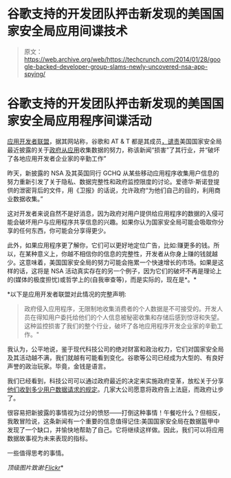 # 谷歌支持的开发团队抨击新发现的美国国家安全局应用间谍技术

> 原文：<https://web.archive.org/web/https://techcrunch.com/2014/01/28/google-backed-developer-group-slams-newly-uncovered-nsa-app-spying/>

# 谷歌支持的开发团队抨击新发现的美国国家安全局应用程序间谍活动

[应用开发者联盟](https://web.archive.org/web/20230130231555/http://appdevelopersalliance.tumblr.com/)，据其网站称，谷歌和 AT & T 都是其成员[，](https://web.archive.org/web/20230130231555/http://appdevelopersalliance.org/about/alliance-members)[谴责](https://web.archive.org/web/20230130231555/http://appdevelopersalliance.org/news/2014-1-27-GovernmentAppsSurveillanceUnacceptable)美国国家安全局最近披露的关于[政府从应用](https://web.archive.org/web/20230130231555/https://techcrunch.com/2014/01/27/nsa-may-want-mobile-data-including-info-from-angry-birds-and-maps/)收集数据的努力，称该新闻“损害”了其行业，并“破坏了各地应用开发者企业家的辛勤工作”

昨天，新披露的 NSA 及其英国同行 GCHQ 从某些移动应用程序收集用户信息的努力重新引发了关于隐私、数据完整性和政府监控限度的讨论。爱德华·斯诺登提供的泄密背后的文件，用《卫报》的话说，允许政府“为他们自己的目的，利用商业数据收集。”

这对开发者来说自然不是好消息，因为政府对用户提供给应用程序的数据的入侵可能会破坏用户与应用程序共享信息的兴趣。如果你认为国家安全局可能会吸取你分享的任何东西，你可能会分享得更少。

此外，如果应用程序更了解你，它们可以更好地定位广告，比如:赚更多的钱。所以，在某种意义上，你越不相信你的信息的完整性，开发者从你身上赚的钱就越少。这意味着，美国国家安全局的努力可能会拖累一个快速增长的市场。如果是这样的话，这将是 NSA 活动真实存在的另一个例子，因为它们的破坏不再是理论上的(媒体的极度担忧)或哲学上的(自我审查等)，而是实际的，现在是*。*

 *以下是应用开发者联盟对此情况的完整声明:

> 政府侵入应用程序，无限制地收集消费者的个人数据是不可接受的。开发人员在得知用户委托给他们的个人信息被秘密收集和存储后感到惊讶和失望。这种监控损害了我们的整个行业，破坏了各地应用程序开发企业家的辛勤工作。"

我认为，公平地说，鉴于现代科技公司的绝对财富和政治权力，它们对国家安全局及其活动越不满，我们就越有可能看到变化。谷歌等公司已经成为大型的、有良好声誉的政治玩家。毕竟，金钱是语言。

我们已经看到，科技公司可以通过政府最近的决定来实施政府变革，放松关于分享[他们收到多少用户数据请求的规定](https://web.archive.org/web/20230130231555/https://techcrunch.com/2014/01/27/declassified-intelligence-requests/)。几家大公司愿意将政府告上法庭，而政府让步了。

很容易把新披露的事情视为过分的愤怒——打倒这种事情！午餐吃什么？但相反，我敢冒险说，这条新闻有一个重要的信息值得记住:美国国家安全局在数据盔甲中发现了一个缺口，并愉快地帮助了自己。它将继续这样做。因此，我们可以将应用数据故事视为未来表现的指标。

一些值得思考的事情。

*顶级图片致谢:[Flickr](https://web.archive.org/web/20230130231555/http://www.flickr.com/photos/andrewmalone/)**